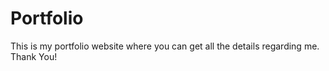 # Portfolio
This is my portfolio website where you can get all the details regarding me.
Thank You!
